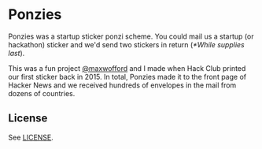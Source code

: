 # Ponzies

Ponzies was a startup sticker ponzi scheme. You could mail us a startup (or
hackathon) sticker and we'd send two stickers in return (_*While supplies
last_).

This was a fun project [@maxwofford](https://github.com/maxwofford) and I
made when Hack Club printed our first sticker back in 2015. In total, Ponzies
made it to the front page of Hacker News and we received hundreds of
envelopes in the mail from dozens of countries.

## License

See [LICENSE](LICENSE).
